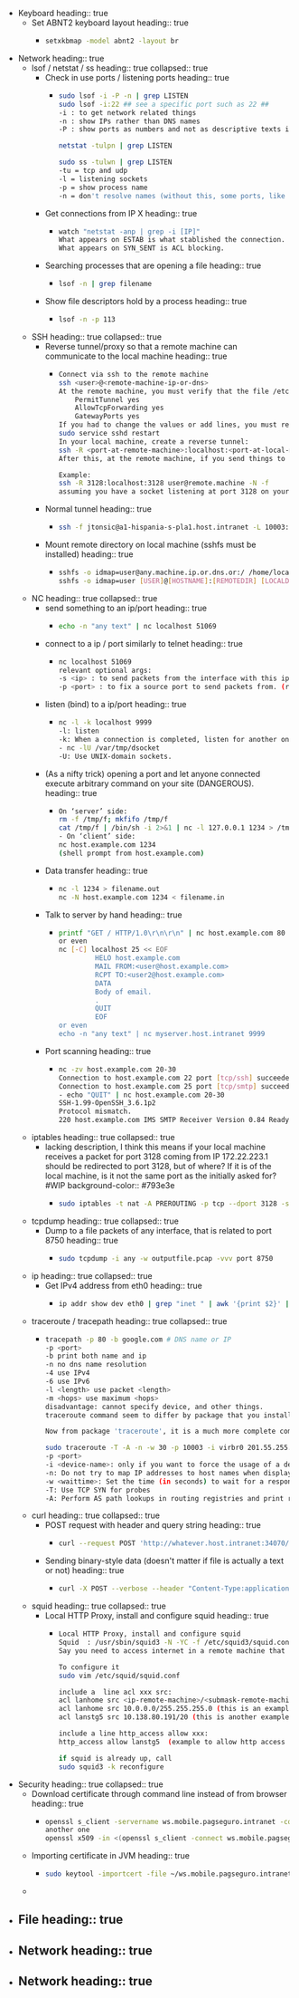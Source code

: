 - Keyboard
  heading:: true
	- Set ABNT2 keyboard layout
	  heading:: true
		- ```bash
		  setxkbmap -model abnt2 -layout br
		  ```
- Network
  heading:: true
	- lsof / netstat / ss
	  heading:: true
	  collapsed:: true
		- Check in use ports / listening ports
		  heading:: true
			- ```bash
			  sudo lsof -i -P -n | grep LISTEN 
			  sudo lsof -i:22 ## see a specific port such as 22 ## 
			  -i : to get network related things 
			  -n : show IPs rather than DNS names 
			  -P : show ports as numbers and not as descriptive texts if it is a known port. 
			  
			  netstat -tulpn | grep LISTEN 
			  
			  sudo ss -tulwn | grep LISTEN 
			  -tu = tcp and udp 
			  -l = listening sockets 
			  -p = show process name 
			  -n = don't resolve names (without this, some ports, like 80 will appear as http for example. And it will show the dns name instead of the IP if that is available)
			  ```
		- Get connections from IP X
		  heading:: true
			- ```bash
			  watch "netstat -anp | grep -i [IP]" 
			  What appears on ESTAB is what stablished the connection. 
			  What appears on SYN_SENT is ACL blocking.
			  ```
		- Searching processes that are opening a file
		  heading:: true
			- ```bash
			  lsof -n | grep filename
			  ```
		- Show file descriptors hold by a process
		  heading:: true
			- ```bash
			  lsof -n -p 113
			  ```
	- SSH
	  heading:: true
	  collapsed:: true
		- Reverse tunnel/proxy so that a remote machine can communicate to the local machine
		  heading:: true
			- ```bash
			  Connect via ssh to the remote machine
			  ssh <user>@<remote-machine-ip-or-dns>
			  At the remote machine, you must verify that the file /etc/ssh/sshd_config has the following fields and are as here:
			      PermitTunnel yes 
			      AllowTcpForwarding yes
			      GatewayPorts yes
			  If you had to change the values or add lines, you must restart the ssh service:
			  sudo service sshd restart
			  In your local machine, create a reverse tunnel:
			  ssh -R <port-at-remote-machine>:localhost:<port-at-local-machine> <user>@<remote-machine-ip-or-dns> -N -f
			  After this, at the remote machine, if you send things to its <port-at-remote-machine>, it will forward them to your local machine at port <port-at-local-machine>
			  
			  Example:
			  ssh -R 3128:localhost:3128 user@remote.machine -N -f
			  assuming you have a socket listening at port 3128 on your local machine, then if in a terminal at the remote machine you telnet localhost port 3128, you will actually connect to your local machine at the port you specified.
			  
			  ```
		- Normal tunnel
		  heading:: true
			- ``` BASH
			  ssh -f jtonsic@a1-hispania-s-pla1.host.intranet -L 10003:201.55.255.199:10003 -N
			  ```
		- Mount remote directory on local machine (sshfs must be installed)
		  heading:: true
			- ```BASH
			  sshfs -o idmap=user@any.machine.ip.or.dns.or:/ /home/localuser/whatever/
			  sshfs -o idmap=user [USER]@[HOSTNAME]:[REMOTEDIR] [LOCALDIR]
			  ```
	- NC
	  heading:: true
	  collapsed:: true
		- send something to an ip/port
		  heading:: true
			- ```bash
			  echo -n "any text" | nc localhost 51069
			  ```
		- connect to a ip / port similarly to telnet
		  heading:: true
			- ```bash
			  nc localhost 51069
			  relevant optional args:
			  -s <ip> : to send packets from the interface with this ip
			  -p <port> : to fix a source port to send packets from. (random available port if not set)
			  ```
		- listen (bind) to a ip/port
		  heading:: true
			- ```bash
			  nc -l -k localhost 9999
			  -l: listen
			  -k: When a connection is completed, listen for another one.
			  - nc -lU /var/tmp/dsocket
			  -U: Use UNIX-domain sockets.
			  ```
		- (As a nifty trick) opening a port and let anyone connected execute arbitrary command on your site (DANGEROUS).
		  heading:: true
			- ```bash
			  On ‘server’ side:
			  rm -f /tmp/f; mkfifo /tmp/f
			  cat /tmp/f | /bin/sh -i 2>&1 | nc -l 127.0.0.1 1234 > /tmp/f
			  - On ‘client’ side:
			  nc host.example.com 1234
			  (shell prompt from host.example.com)
			  ```
		- Data transfer
		  heading:: true
			- ```bash
			  nc -l 1234 > filename.out
			  nc -N host.example.com 1234 < filename.in
			  ```
		- Talk to server by hand
		  heading:: true
			- ```bash
			  printf "GET / HTTP/1.0\r\n\r\n" | nc host.example.com 80
			  or even
			  nc [-C] localhost 25 << EOF
			           HELO host.example.com
			           MAIL FROM:<user@host.example.com>
			           RCPT TO:<user2@host.example.com>
			           DATA
			           Body of email.
			           .
			           QUIT
			           EOF
			  or even
			  echo -n "any text" | nc myserver.host.intranet 9999
			  ```
		- Port scanning
		  heading:: true
			- ```bash
			  nc -zv host.example.com 20-30
			  Connection to host.example.com 22 port [tcp/ssh] succeeded!
			  Connection to host.example.com 25 port [tcp/smtp] succeeded!
			  - echo "QUIT" | nc host.example.com 20-30
			  SSH-1.99-OpenSSH_3.6.1p2
			  Protocol mismatch.
			  220 host.example.com IMS SMTP Receiver Version 0.84 Ready
			  ```
	- iptables
	  heading:: true
	  collapsed:: true
		- lacking description, I think this means if your local machine receives a packet for port 3128 coming from IP 172.22.223.1 should be redirected to port 3128, but of where? If it is of the local machine, is it not the same port as the initially asked for? #WIP
		  background-color:: #793e3e
			- ```bash
			  sudo iptables -t nat -A PREROUTING -p tcp --dport 3128 -s 172.22.223.1 -j DNAT --to-destination :3128
			  ```
	- tcpdump
	  heading:: true
	  collapsed:: true
		- Dump to a file packets of any interface, that is related to port 8750
		  heading:: true
			- ```bash
			  sudo tcpdump -i any -w outputfile.pcap -vvv port 8750
			  ```
	- ip
	  heading:: true
	  collapsed:: true
		- Get IPv4 address from eth0
		  heading:: true
			- ```bash
			  ip addr show dev eth0 | grep "inet " | awk '{print $2}' | sed 's/\/.*//'
			  ```
	- traceroute / tracepath
	  heading:: true
	  collapsed:: true
		- ```bash
		  tracepath -p 80 -b google.com # DNS name or IP 
		  -p <port> 
		  -b print both name and ip 
		  -n no dns name resolution 
		  -4 use IPv4
		  -6 use IPv6 
		  -l <length> use packet <length>  
		  -m <hops> use maximum <hops> 
		  disadvantage: cannot specify device, and other things. 
		  traceroute command seem to differ by package that you installed it from, from inetutils-traceroute package it is very similar to tracepath so no point in using it. 
		  
		  Now from package 'traceroute', it is a much more complete command than tracepath, see man to details of other options: 
		  
		  sudo traceroute -T -A -n -w 30 -p 10003 -i virbr0 201.55.255.199 
		  -p <port> 
		  -i <device-name>: only if you want to force the usage of a device. 
		  -n: Do not try to map IP addresses to host names when displaying them. 
		  -w <waittime>: Set the time (in seconds) to wait for a response to a probe (default 5.0 sec). 
		  -T: Use TCP SYN for probes 
		  -A: Perform AS path lookups in routing registries and print results directly after the corresponding addresses. (i don't know the reason to specify this) 
		  ```
	- curl
	  heading:: true
	  collapsed:: true
		- POST request with header and query string
		  heading:: true
			- ```bash
			  curl --request POST 'http://whatever.host.intranet:34070/bla' --header 'Content-Type:application/x-www-form-urlencoded' --data "start=2016-06-02T00:00:00&end=2016-06-02T04:00:00&seq=220"
			  ```
		- Sending binary-style data (doesn't matter if file is actually a text or not)
		  heading:: true
			- ```bash
			  curl -X POST --verbose --header "Content-Type:application/xml" --data-binary @/home/user/file.any http://localhost:50090/whatever
			  ```
	- squid
	  heading:: true
	  collapsed:: true
		- Local HTTP Proxy, install and configure squid
		  heading:: true
			- ```bash
			  Local HTTP Proxy, install and configure squid
			  Squid  : /usr/sbin/squid3 -N -YC -f /etc/squid3/squid.conf
			  Say you need to access internet in a remote machine that has it blocked but you are able to create a reverse tunnel to it.
			  
			  To configure it
			  sudo vim /etc/squid/squid.conf
			  
			  include a  line acl xxx src:
			  acl lanhome src <ip-remote-machine>/<submask-remote-machine>
			  acl lanhome src 10.0.0.0/255.255.255.0 (this is an example from the squid site)
			  acl lanstg5 src 10.138.80.191/20 (this is another example from myself)
			  
			  include a line http_access allow xxx:
			  http_access allow lanstg5  (example to allow http access by the group lanstg5 created above)
			  
			  if squid is already up, call
			  sudo squid3 -k reconfigure
			  ```
- Security
  heading:: true
  collapsed:: true
	- Download certificate through command line instead of from browser
	  heading:: true
		- ```bash
		  openssl s_client -servername ws.mobile.pagseguro.intranet -connect ws.mobile.pagseguro.intranet:443 </dev/null | sed -ne '/-BEGIN CERTIFICATE-/,/-END CERTIFICATE-/p' > ~/ws.mobile.pagseguro.intranet.pem 
		  another one 
		  openssl x509 -in <(openssl s_client -connect ws.mobile.pagseguro.intranet:443 -prexit 2>/dev/null) -out ~/ws.mobile.pagseguro.intranet.crt
		  ```
	- Importing certificate in JVM 
	  heading:: true
		- ```bash
		  sudo keytool -importcert -file ~/ws.mobile.pagseguro.intranet.crt -alias ws.mobile.pagseguro.intranet -keystore $JAVA_HOME/jre/lib/security/cacerts -storepass changeit
		  ```
	-
- File
  heading:: true
	-
- Network
  heading:: true
	-
- Network
  heading:: true
	-